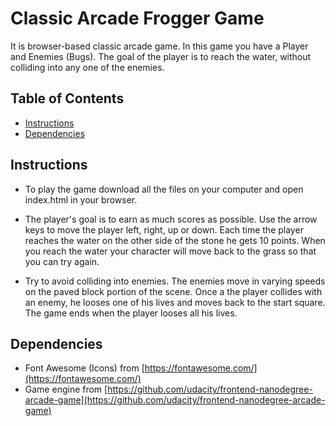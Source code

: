 # Classic Arcade Frogger Game

It is browser-based classic arcade game. In this game you have a Player and Enemies (Bugs). The goal of the player is to reach the water, without colliding into any one of the enemies. 

## Table of Contents

* [Instructions](#instructions)
* [Dependencies](#dependencies)

## Instructions

- To play the game download all the files on your computer and open index.html in your browser.

- The player's goal is to earn as much scores as possible. Use the arrow keys to move the player left, right, up or down. Each time the player reaches the water on the other side of the stone he gets 10 points. When you reach the water your character will move back to the grass so that you can try again.

- Try to avoid colliding into enemies. The enemies move in varying speeds on the paved block portion of the scene. Once a the player collides with an enemy, he looses one of his lives and moves back to the start square. The game ends when the player looses all his lives.

## Dependencies

- Font Awesome (Icons) from [https://fontawesome.com/](https://fontawesome.com/)
- Game engine from [https://github.com/udacity/frontend-nanodegree-arcade-game](https://github.com/udacity/frontend-nanodegree-arcade-game)